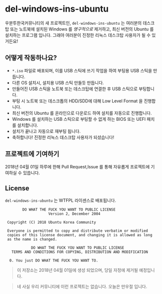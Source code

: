 # del-windows-ins-ubuntu
우분투한국커뮤니티의 새 프로젝트인, `del-windows-ins-ubuntu` 는 여러분의 데스크탑 또는 노트북에 설치된 Windows 를 *영구적으로* 제거하고, 최신 버전의 Ubuntu 를 설치하는 프로그램 입니다. 그래야 여러분이 진정한 리눅스 데스크탑 사용자가 될 수 있거든요!

## 어떻게 작동하나요?
- `*.iso` 파일로 배포되며, 이를 USB 스틱에 쓰기 작업을 하여 부팅용 USB 스틱을 만듭니다.
 - 다른 OS 설치시, 설치용 USB 스틱 만들듯 만듭니다.
- 만들어진 USB 스틱을 노트북 또는 데스크탑에 연결한 후 USB 스틱으로 부팅합니다.
- 부팅 시 노트북 또는 데스크톱의 HDD/SDD에 대해 Low Level Format 을 진행합니다.
- 최신 버전의 Ubuntu 를 온라인으로 다운로드 하여 설치를 자동으로 진행합니다.
- Windows 를 설치하는 USB 스틱으로 부팅할 수 없게 하는 BIOS 또는 UEFI 패치를 설치합니다.
- 설치가 끝나고 자동으로 재부팅 됩니다.
- 축하합니다! 진정한 리눅스 데스크탑 사용자가 되셨습니다!

## 프로젝트에 기여하기
2018년 04월 01일 하루에 한해 Pull Request,Issue 를 통해 자유롭게 프로젝트에 기여하실 수 있씁니다.

## License
`del-windows-ins-ubuntu` 는 WTFPL 라이센스로 배포됩니다.
```
        DO WHAT THE FUCK YOU WANT TO PUBLIC LICENSE 
                    Version 2, December 2004 

 Copyright (C) 2018 Ubuntu Korea Community 

 Everyone is permitted to copy and distribute verbatim or modified 
 copies of this license document, and changing it is allowed as long 
 as the name is changed. 

            DO WHAT THE FUCK YOU WANT TO PUBLIC LICENSE 
   TERMS AND CONDITIONS FOR COPYING, DISTRIBUTION AND MODIFICATION 

  0. You just DO WHAT THE FUCK YOU WANT TO.
```



> 이 저장소는 2018년 04월 01일에 생성 되었으며, 당일 자정에 제거될 예정입니다.

> 네 사실 우리 커뮤니티에 이런 프로젝트는 없습니다. 오늘은 만우절 입니다.
